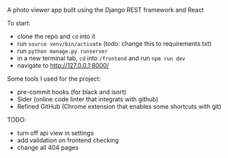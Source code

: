 A photo viewer app built using the Django REST framework and React

To start:
- clone the repo and `cd` into it
- run `source venv/bin/activate` (todo: change this to requirements.txt)
- run `python manage.py runserver`
- in a new terminal tab, `cd` into `/frontend` and run `npm run dev`
- navigate to http://127.0.0.1:8000/

Some tools I used for the project:

- pre-commit hooks (for black and isort)
- Sider (online code linter that integrats with github)
- Refined GitHub (Chrome extension that enables some shortcuts with git)



TODO:
- turn off api view in settings
- add validation on frontend checking
- change all 404 pages
